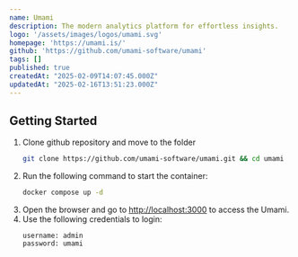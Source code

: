 ```yaml
---
name: Umami
description: The modern analytics platform for effortless insights.
logo: '/assets/images/logos/umami.svg'
homepage: 'https://umami.is/'
github: 'https://github.com/umami-software/umami'
tags: []
published: true
createdAt: "2025-02-09T14:07:45.000Z"
updatedAt: "2025-02-16T13:51:23.000Z"
---
```


## Getting Started

1. Clone github repository and move to the folder
    ```bash
    git clone https://github.com/umami-software/umami.git && cd umami
    ```
2. Run the following command to start the container:
    ```bash
    docker compose up -d
    ```
3. Open the browser and go to [http://localhost:3000](http://localhost:3000) to access the Umami.
4. Use the following credentials to login:
    ```
    username: admin
    password: umami
    ```